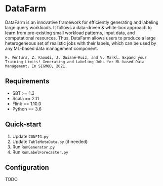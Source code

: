 # DataFarm

DataFarm is an innovative framework for efficiently generating and labeling large query workloads. 
It follows a data-driven & white-box approach to learn from pre-existing small workload patterns, input data, and computational resources. 
Thus, DataFarm allows users to produce a large heterogeneous set of realistic jobs with their labels, which can be used by any ML-based data management component.

```F. Ventura, Z. Kaoudi, J. Quiané-Ruiz, and V. Markl. Expand your Training Limits! Generating and Labeling Jobs for ML-based Data Management. In SIGMOD, 2021.```

## Requirements

- SBT >= 1.3 
- Scala == 2.11
- Flink == 1.10.0
- Python == 3.6

## Quick-start

1. Update `CONFIG.py`
2. Update `TableMetaData.py` (if needed)
3. Run `RunGenerator.py`
4. Run `RunLabelForecaster.py`

## Configuration
TODO
